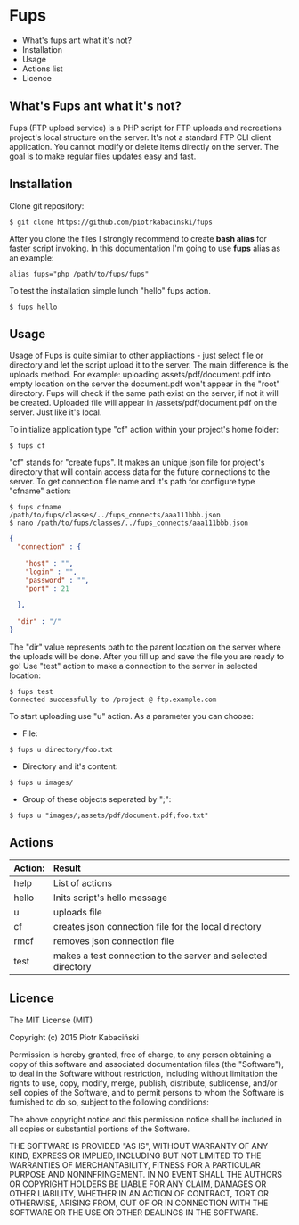 # Fups #

* What's fups ant what it's not?
* Installation
* Usage
* Actions list
* Licence

## What's Fups ant what it's not? ##

Fups (FTP upload service) is a PHP script for FTP uploads and recreations project's local structure on the server. It's not a standard FTP CLI client application. You cannot modify or delete items directly on the server. The goal is to make regular files updates easy and fast.

## Installation ##

Clone git repository:

```
$ git clone https://github.com/piotrkabacinski/fups
```

After you clone the files I strongly recommend to create **bash alias** for faster script invoking. In this documentation I'm going to use **fups** alias as an example:

```
alias fups="php /path/to/fups/fups"
```

To test the installation simple lunch "hello" fups action.

```
$ fups hello
```
## Usage ##

Usage of Fups is quite similar to other appliactions - just select file or directory and let the script upload it to the server. The main difference is the uploads method. For example: uploading assets/pdf/document.pdf into empty location on the server the document.pdf won't appear in the "root" directory. Fups will check if the same path exist on the server, if not it will be created. Uploaded file will appear in /assets/pdf/document.pdf on the server. Just like it's local.

To initialize application type "cf" action within your project's home folder:

```
$ fups cf
```

"cf" stands for "create fups". It makes an unique json file for project's directory that will contain access data for the future connections to the server. To get connection file name and it's path for configure type "cfname" action:

```
$ fups cfname
/path/to/fups/classes/../fups_connects/aaa111bbb.json
$ nano /path/to/fups/classes/../fups_connects/aaa111bbb.json
```
```JSON
{
  "connection" : {
    
    "host" : "",
    "login" : "",
    "password" : "",
    "port" : 21
    
  },
  
  "dir" : "/"
}
```
The "dir" value represents path to the parent location on the server where the uploads will be done. After you fill up and save the file you are ready to go! Use "test" action to make a connection to the server in selected location:

```
$ fups test
Connected successfully to /project @ ftp.example.com
```

To start uploading use "u" action. As a parameter you can choose:

* File:
```
$ fups u directory/foo.txt
```
* Directory and it's content:
```
$ fups u images/
```
* Group of these objects seperated by ";":
```
$ fups u "images/;assets/pdf/document.pdf;foo.txt"
```
## Actions ##

Action:  | Result 
:---------|:-----
help      |List of actions
hello     |Inits script's hello message
u         |uploads file
cf        |creates json connection file for the local directory
rmcf      |removes json connection file
test      |makes a test connection to the server and selected directory

## Licence ##

The MIT License (MIT)

Copyright (c) 2015 Piotr Kabaciński

Permission is hereby granted, free of charge, to any person obtaining a copy
of this software and associated documentation files (the "Software"), to deal
in the Software without restriction, including without limitation the rights
to use, copy, modify, merge, publish, distribute, sublicense, and/or sell
copies of the Software, and to permit persons to whom the Software is
furnished to do so, subject to the following conditions:

The above copyright notice and this permission notice shall be included in
all copies or substantial portions of the Software.

THE SOFTWARE IS PROVIDED "AS IS", WITHOUT WARRANTY OF ANY KIND, EXPRESS OR
IMPLIED, INCLUDING BUT NOT LIMITED TO THE WARRANTIES OF MERCHANTABILITY,
FITNESS FOR A PARTICULAR PURPOSE AND NONINFRINGEMENT. IN NO EVENT SHALL THE
AUTHORS OR COPYRIGHT HOLDERS BE LIABLE FOR ANY CLAIM, DAMAGES OR OTHER
LIABILITY, WHETHER IN AN ACTION OF CONTRACT, TORT OR OTHERWISE, ARISING FROM,
OUT OF OR IN CONNECTION WITH THE SOFTWARE OR THE USE OR OTHER DEALINGS IN
THE SOFTWARE.
